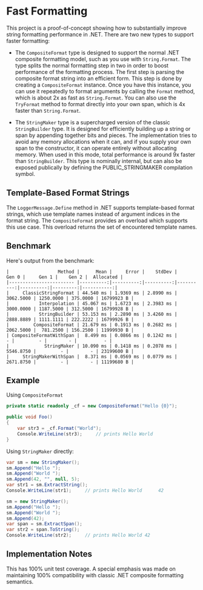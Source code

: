 # Fast Formatting

This project is a proof-of-concept showing how to substantially improve string formatting performance in .NET.
There are two new types to support faster formatting:

* The `CompositeFormat` type is designed to support the
normal .NET composite formatting model, such as you use with `String.Format`. The type splits
the normal formatting step in two in order to boost performance of the formatting process. 
The first step is parsing the composite format string into an efficient form. This step is done
by creating a `CompositeFormat` instance. Once you have this instance, you can use it repeatedly
to format arguments by calling the `Format` method, which is about 2x as fast as `String.Format`.
You can also use the `TryFormat` method to format directly into your own span, which is 4x faster
than `String.Format`.

* The `StringMaker` type is a supercharged version of the classic `StringBuilder` type. It
is designed for efficiently building up a string or span by appending together bits and
pieces. The implementation tries to avoid any memory allocations when it can, and if you
supply your own span to the constructor, it can operate entirely without allocating memory.
When used in this mode, total performance is around 9x faster than `StringBuilder`. This type is 
nominally internal, but can also be exposed publically by defining the PUBLIC_STRINGMAKER
compilation symbol.

## Template-Based Format Strings

The `LoggerMessage.Define` method in .NET supports template-based format strings,
which use template names instead of argument indices in the format string. The
`CompositeFormat` provides an overload which supports this use case. This overload
returns the set of encountered template names.

## Benchmark

Here's output from the benchmark:

```
|                  Method |      Mean |     Error |    StdDev |     Gen 0 |     Gen 1 |    Gen 2 |  Allocated |
|------------------------ |----------:|----------:|----------:|----------:|----------:|---------:|-----------:|
|     ClassicStringFormat | 44.540 ms | 1.9369 ms | 2.8990 ms | 3062.5000 | 1250.0000 | 375.0000 | 16799923 B |
|           Interpolation | 45.067 ms | 1.6723 ms | 2.3983 ms | 3000.0000 | 1187.5000 | 312.5000 | 16799928 B |
|           StringBuilder | 53.153 ms | 2.2890 ms | 3.4260 ms | 2888.8889 | 1111.1111 | 222.2222 | 16799926 B |
|         CompositeFormat | 21.679 ms | 0.1913 ms | 0.2682 ms | 2062.5000 |  781.2500 | 156.2500 | 11999930 B |
| CompositeFormatWithSpan |  8.499 ms | 0.0866 ms | 0.1242 ms |         - |         - |        - |          - |
|             StringMaker | 10.090 ms | 0.1418 ms | 0.2078 ms | 5546.8750 |         - |        - | 23199600 B |
|     StringMakerWithSpan |  8.371 ms | 0.0569 ms | 0.0779 ms | 2671.8750 |         - |        - | 11199680 B |

```

## Example

Using `CompositeFormat`

```csharp
private static readonly _cf = new CompositeFormat("Hello {0}");

public void Foo()
{
    var str3 = _cf.Format("World");
    Console.WriteLine(str3);     // prints Hello World
}
```

Using `StringMaker` directly:

```csharp
var sm = new StringMaker();
sm.Append("Hello ");
sm.Append("World ");
sm.Append(42, "", null, 5);
var str1 = sm.ExtractString();
Console.WriteLine(str1);     // prints Hello World      42

sm = new StringMaker();
sm.Append("Hello ");
sm.Append("World ");
sm.Append(42);
var span = sm.ExtractSpan();
var str2 = span.ToString();
Console.WriteLine(str2);     // prints Hello World 42
```

## Implementation Notes

This has 100% unit test coverage. A special emphasis was made on
maintaining 100% compatibility with classic .NET composite formatting
semantics.

